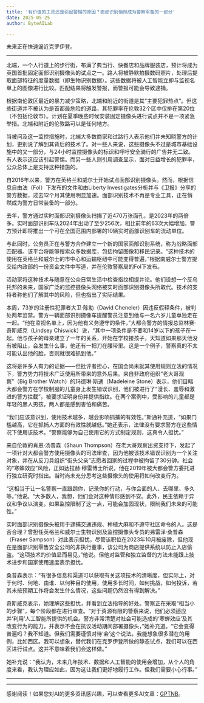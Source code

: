 ```yaml
---
title: '有价值的工具还是引起警惕的原因？面部识别悄然成为警察军备的一部分'
date: 2025-05-25
author: ByteAILab

---
```


未来正在快速逼近克罗伊登。

---
北端，一个人行道上的步行街，布满了典当行、快餐店和品牌服装店，预计将成为英国首批固定面部识别摄像头的试点之一。路人将被静默拍摄数码照片，处理后提取面部特征的度量数据（即生物识别数据）。这些数据将被人工智能立即与监视名单上的图像进行比较。匹配结果将触发警报，而警报可能会导致逮捕。

根据南伦敦区最近的暴力减少策略，北端和附近的街道是其“主要犯罪热点”。但这些街道并不被认为是首都最危险的道路，其犯罪率在伦敦32个区中仅排在第20位（不包括伦敦市）。计划在夏季晚些时候安装固定摄像头进行试点并不是一项紧急举措。北端和附近的伦敦路可以是任何地方。

当被问及这一监控措施时，北端大多数商家和过路行人表示他们并未知晓警方的计划，更别说了解到其背后的技术了。对一些人来说，这些摄像头不过是城市基础设施中的又一部分，与24小时监控摄像头的标识和呼吁安全骑行的广告并无二致。有人表示这应该引起警惕。而另一些人则引用调查显示，面对日益增长的犯罪率，公众总体上是支持这种措施的。

自2016年以来，警方在英格兰和威尔士开始试点面部识别摄像头。然而，根据信息自由法（FoI）下发布的文件和由Liberty Investigates分析并与《卫报》分享的警方数据，过去12个月其使用明显加速。面部识别技术不再是专业工具，正在悄然成为警方日常装备的一部分。

去年，警方通过实时面部识别摄像头扫描了近470万张面孔，是2023年的两倍多。实时面部识别车队2024年出动了至少256次，相比前年的63次大幅增加。警方预计即将推出一个可在全国范围内部署的10辆实时面部识别车的流动单位。

与此同时，公务员正在与警方合作建立一个新的国家面部识别系统，称为战略面部匹配器。该平台将能够搜索众多数据库，包括拘留图像和移民记录。“这种技术的使用在英格兰和威尔士的市中心和运输枢纽中可能变得普遍，”根据南威尔士警方提交给内政部的一份资金文件中写道，并在伦敦警察局的FoI下发布。

活动家将这种技术与随意在公众日常生活中检查指纹相提并论。他们设想一个反乌托邦的未来，国家广泛的监控摄像头网络被实时面部识别摄像头所取代。技术的支持者称他们了解其中的风险，但也指出了实际结果。

本周，73岁的注册性犯罪者大卫·陈勒（David Cheneler）因违反假释条件，被判处两年监禁。警方一辆面部识别摄像车提醒警员注意到他与一名六岁儿童单独走在一起。“他在监视名单上，因为他有义务遵守的条件，”大都会警方的情报总监林赛·奇斯威克（Lindsey Chiswick）说，“其中一项条件是不要和14岁以下的孩子在一起。他与孩子的母亲建立了一年的关系，开始在学校接孩子，天知道如果那天他没有被阻止，会发生什么事，他还有一把刀在腰带里。这是一个例子，警察真的不太可能认出他的脸，否则就很难抓到他。”

这将是许多人有力的证据——但批评者担心，在国会尚未就其使用规则立法的情况下，警方势力将技术广泛使用所带来的意外后果。来自非政府组织“老大哥观察”（Big Brother Watch）的玛德琳·斯通（Madeleine Stone）表示，他们目睹大都会警方在学校制服的儿童身上发生错误识别，他们被进行了“漫长、羞辱和激进的警方拦截”，被要求证明身份并提供指纹。在两个案例中，受影响的儿童都是年轻的黑人男孩，两人都是感到害怕和痛苦。

“我们应该意识到，使用技术越多，越会影响抓捕的有效性。”斯通补充道，“如果门槛越高，它在抓捕人方面的有效性就越低。”她还表示，法律没有要求警方在这些情况下使用该技术。“警察能够为自己使用它的方式制定规则，这真令人担忧。”

来自伦敦的肖恩·汤普森（Shaun Thompson）在老大哥观察出资支持下，发起了一项针对大都会警方使用摄像头的司法审查，因为他被该技术错误识别为一个关注对象，并在从反刀具组织“街头父亲”志愿者回家的过程中被拘留了30分钟。社会的“寒蝉效应”风险，正如达拉赫·穆雷博士所说，他在2019年被大都会警方委托进行独立研究时指出。当时尚未充分思考这些摄像头的使用将如何改变行为。

“这相当于让一名警察一直跟踪你，记录你的行动，与你会面的人、去哪里、多久等。”他说。“大多数人，我想，他们会对这种情形感到不安。此外，民主依赖于异议和争议以演变。如果监控限制了这一点，可能会加固现状，限制我们未来的可能性。”

实时面部识别摄像头被用于逮捕交通违规、种植大麻和不遵守社区命令的人。这是否合理？曾担任英格兰和威尔士生物识别及监控摄像头专员的弗雷泽·桑普森（Fraser Sampson）对此表示担忧，尽管该职位在2023年10月被废除，但他现在是面部识别零售安全公司的非执行董事，该公司为商店提供系统以防止入店偷盗。“这项技术的价值显而易见，”他说。但他对监管和独立监督的方法未能跟上技术进步和国家使用速度表示担忧。

桑普森表示：“有很多信息和渠道可以获取有关这项技术的清晰度，但实际上，对于何时、何地、由谁、以何种目的使用，使用多长时间，如何挑战，如何投诉，若其未按预期工作将会发生什么情况，这些问题仍然没有得到解决。”

奇斯威克表示，她理解这些担忧，并看到立法指导的好处。警察正在采取“相当小的步骤”，每个阶段都在进行审查。“对于资源有限的警察来说，他们必须适应并‘利用’人工智能所提供的机会。警方非常清楚对社会可能造成的‘寒蝉效应’及其改变行为的能力，并表示不会在抗议活动期间部署摄像头，”她补充道。“它会变得普遍吗？我不知道。但我们需要谨慎对待‘会’这个说法。我能想象很多潜在的用例，比如西区。我可以想象，替代我们在克罗伊登所做的静态试点，我们可以在西区进行试点。这并不意味着我们会这样做。”

她补充说：“我认为，未来几年技术、数据和人工智能的使用会增加，从个人的角度来看，我认为理应如此，因为这让我们更好地履行工作。但我们需要小心行事。”

---
---
感谢阅读！如果您对AI的更多资讯感兴趣，可以查看更多AI文章：[GPTNB](https://gptnb.com)。
